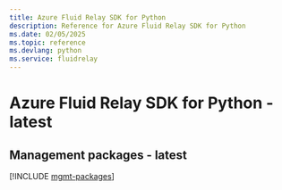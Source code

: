 ```yaml
---
title: Azure Fluid Relay SDK for Python
description: Reference for Azure Fluid Relay SDK for Python
ms.date: 02/05/2025
ms.topic: reference
ms.devlang: python
ms.service: fluidrelay
---
```

# Azure Fluid Relay SDK for Python - latest

## Management packages - latest
[!INCLUDE [mgmt-packages](fluid-relay-mgmt-index.md)]